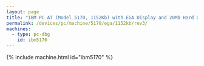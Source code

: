 ```yaml
---
layout: page
title: "IBM PC AT (Model 5170, 1152Kb) with EGA Display and 20Mb Hard Disk"
permalink: /devices/pc/machine/5170/ega/1152kb/rev3/
machines:
  - type: pc-dbg
    id: ibm5170
---
```


{% include machine.html id="ibm5170" %}
